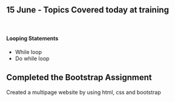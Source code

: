 <h2>15 June - Topics Covered today at training</h2>
<br>
<h4>Looping Statements</h4>
<ul>
  <li>While loop</li>
  <li>Do while loop</li>
</ul>

<h2>Completed the Bootstrap Assignment</h2>
<p>Created a multipage website by using html, css and bootstrap</p>
